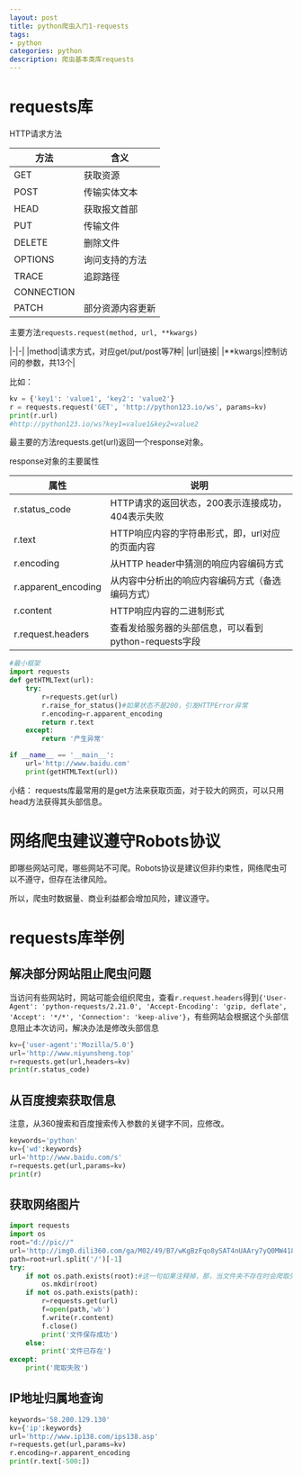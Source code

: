 ```yaml
---
layout: post
title: python爬虫入门1-requests
tags:
- python
categories: python
description: 爬虫基本类库requests
---
```

# requests库
HTTP请求方法

|方法|含义|
|-|-|
|GET|获取资源|
|POST|传输实体文本|
|HEAD|获取报文首部|
|PUT|传输文件|
|DELETE|删除文件|
|OPTIONS|询问支持的方法|
|TRACE|追踪路径|
|CONNECTION||
|PATCH|部分资源内容更新|


主要方法`requests.request(method, url, **kwargs)`

|-|-|
|method|请求方式，对应get/put/post等7种|
|url|链接|
|**kwargs|控制访问的参数，共13个|

比如：
```python
kv = {'key1': 'value1', 'key2': 'value2'}
r = requests.request('GET', 'http://python123.io/ws', params=kv)
print(r.url)
#http://python123.io/ws?key1=value1&key2=value2
```

最主要的方法requests.get(url)返回一个response对象。

response对象的主要属性

|属性|说明|
|-|-|
|r.status_code|HTTP请求的返回状态，200表示连接成功，404表示失败|
|r.text|HTTP响应内容的字符串形式，即，url对应的页面内容|
|r.encoding|从HTTP header中猜测的响应内容编码方式|
|r.apparent_encoding|从内容中分析出的响应内容编码方式（备选编码方式）|
|r.content|HTTP响应内容的二进制形式|
|r.request.headers|查看发给服务器的头部信息，可以看到python-requests字段|


```python
#最小框架
import requests
def getHTMLText(url):
    try:
        r=requests.get(url)
        r.raise_for_status()#如果状态不是200，引发HTTPError异常
        r.encoding=r.apparent_encoding
        return r.text
    except:
        return '产生异常'

if __name__ == '__main__':
    url='http://www.baidu.com'
    print(getHTMLText(url))
```

小结：
requests库最常用的是get方法来获取页面，对于较大的网页，可以只用head方法获得其头部信息。



# 网络爬虫建议遵守Robots协议
即哪些网站可爬，哪些网站不可爬。Robots协议是建议但非约束性，网络爬虫可以不遵守，但存在法律风险。

所以，爬虫时数据量、商业利益都会增加风险，建议遵守。

# requests库举例

## 解决部分网站阻止爬虫问题

当访问有些网站时，网站可能会组织爬虫，查看`r.request.headers`得到`{'User-Agent': 'python-requests/2.21.0', 'Accept-Encoding': 'gzip, deflate', 'Accept': '*/*', 'Connection': 'keep-alive'}`，有些网站会根据这个头部信息阻止本次访问，解决办法是修改头部信息

```python
kv={'user-agent':'Mozilla/5.0'}
url='http://www.niyunsheng.top'
r=requests.get(url,headers=kv)
print(r.status_code)
```

## 从百度搜索获取信息
注意，从360搜索和百度搜索传入参数的关键字不同，应修改。
```python
keywords='python'
kv={'wd':keywords}
url='http://www.baidu.com/s'
r=requests.get(url,params=kv)
print(r)
```
## 获取网络图片

```python
import requests
import os
root="d://pic//"
url='http://img0.dili360.com/ga/M02/49/B7/wKgBzFqo8ySAT4nUAAry7yQ0MW4188.tub.jpg'
path=root+url.split('/')[-1]
try:
    if not os.path.exists(root):#这一句如果注释掉，那，当文件夹不存在时会爬取失败
        os.mkdir(root)
    if not os.path.exists(path):
        r=requests.get(url)
        f=open(path,'wb')
        f.write(r.content)
        f.close()
        print('文件保存成功')
    else:
        print('文件已存在')
except:
    print('爬取失败')
```

## IP地址归属地查询
```python
keywords='58.200.129.130'
kv={'ip':keywords}
url='http://www.ip138.com/ips138.asp'
r=requests.get(url,params=kv)
r.encoding=r.apparent_encoding
print(r.text[-500:])
```
